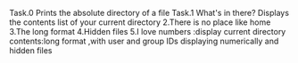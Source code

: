 Task.0 Prints the absolute directory of a file
Task.1 What's in there? Displays the contents list of your current directory
2.There is no place like home
3.The long format
4.Hidden files
5.I love numbers :display current directory contents:long format ,with user and group IDs displaying numerically and hidden files
